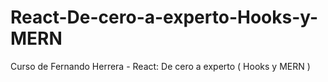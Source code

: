 # React-De-cero-a-experto-Hooks-y-MERN
Curso de Fernando Herrera - React: De cero a experto ( Hooks y MERN )
